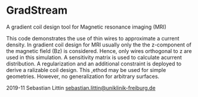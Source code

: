 # GradStream
A gradient coil design tool for Magnetic resonance imaging (MRI)

This code demonstrates the use of thin wires to approximate a current
density. In gradient coil design for MRI usually only the the z-component
of the magnetic field (Bz) is considered. Hence, only wires orthogonal to
z are used in this simulation. A sensitivity matrix is used to calculate
acurrent distribution. A regularization and an additional constraint is
deployed to derive a ralizable coil design.
This ,ethod may be used for simple geometries. However, no generalization
for arbitrary surfaces.

2019-11
Sebastian Littin
sebastian.littin@uniklinik-freiburg.de
